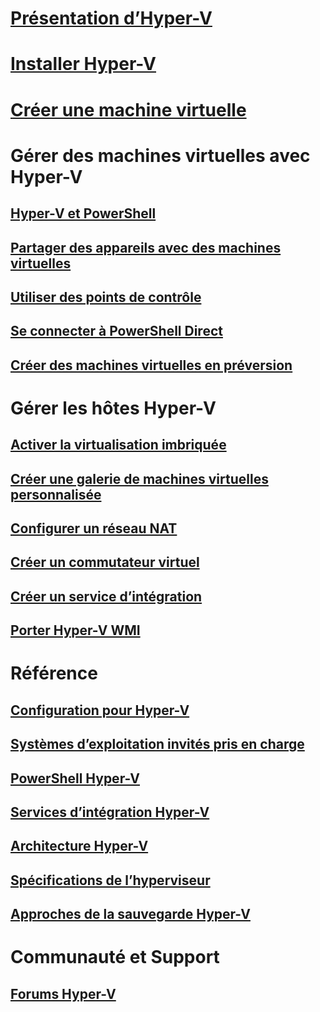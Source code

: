 # [Présentation d’Hyper-V](./about/index.md)
# [Installer Hyper-V](quick-start/enable-hyper-v.md)
# [Créer une machine virtuelle](quick-start/quick-create-virtual-machine.md)

# Gérer des machines virtuelles avec Hyper-V
## [Hyper-V et PowerShell](quick-start/try-hyper-v-powershell.md)
## [Partager des appareils avec des machines virtuelles](user-guide/enhanced-session-mode.md)
## [Utiliser des points de contrôle](user-guide/checkpoints.md)
## [Se connecter à PowerShell Direct](user-guide/powershell-direct.md)
## [Créer des machines virtuelles en préversion](user-guide/create-pre-release-vm.md)

# Gérer les hôtes Hyper-V
## [Activer la virtualisation imbriquée](user-guide/nested-virtualization.md)
## [Créer une galerie de machines virtuelles personnalisée](user-guide/custom-gallery.md)
## [Configurer un réseau NAT](user-guide/setup-nat-network.md)
## [Créer un commutateur virtuel](quick-start/connect-to-network.md)
## [Créer un service d’intégration](user-guide/make-integration-service.md)
## [Porter Hyper-V WMI](user-guide/refactor-wmiv1-to-wmiv2.md)

# Référence
## [Configuration pour Hyper-V](reference/hyper-v-requirements.md)
## [Systèmes d’exploitation invités pris en charge](about/supported-guest-os.md)
## [PowerShell Hyper-V](https://docs.microsoft.com/powershell/module/hyper-v/index?view=win10-ps)
## [Services d’intégration Hyper-V](reference/integration-services.md)
## [Architecture Hyper-V](reference/hyper-v-architecture.md)
## [Spécifications de l’hyperviseur](reference/tlfs.md)
## [Approches de la sauvegarde Hyper-V](reference/HyperVBackupApproaches.md)

# Communauté et Support
## [Forums Hyper-V](https://social.technet.microsoft.com/Forums/windowsserver/home?forum=winserverhyperv)
